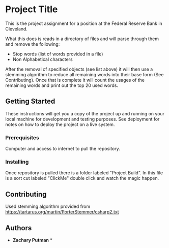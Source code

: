 # Project Title

This is the project assignment for a position at the Federal Reserve Bank in Cleveland.

What this does is reads in a directory of files and will parse through them and remove the following:
- Stop words (list of words provided in a file)
- Non Alphabetical characters

After the removal of specified objects (see list above) it will then use a stemming algorithm to reduce all remaining words into their base form (See Contributing).
Once that is complete it will count the usages of the remaining words and print out the top 20 used words.


## Getting Started

These instructions will get you a copy of the project up and running on your local machine for development and testing purposes. See deployment for notes on how to deploy the project on a live system.

### Prerequisites

Computer and access to internet to pull the repository.

### Installing

Once repository is pulled there is a folder labeled "Project Build".
In this file is a sort cut labeled "ClickMe" double click and watch the magic happen.


## Contributing

Used stemming algorithm provided from https://tartarus.org/martin/PorterStemmer/csharp2.txt

## Authors

* **Zachary Putman** *
